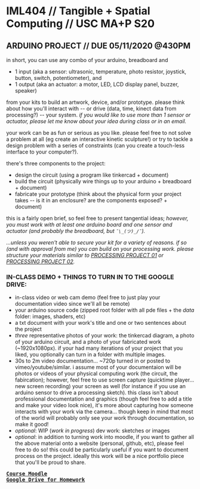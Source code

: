# IML404 // Tangible + Spatial Computing // USC MA+P S20   

## ARDUINO PROJECT // DUE 05/11/2020 @430PM
in short, you can use any combo of your arduino, breadboard and
- 1 input (aka a sensor: ultrasonic, temperature, photo resistor, joystick, button, switch, potentiometer), and 
- 1 output (aka an actuator: a motor, LED, LCD display panel, buzzer, speaker) 

from your kits to build an artwork, device, and/or prototype. please think about how you'll interact with -- or drive (data, time, kinect data from processing?) -- your system. _if you would like to use more than 1 sensor or actuator, please let me know about your idea during class or in an email._  

your work can be as fun or serious as you like. please feel free to not solve a problem at all (eg create an interactive kinetic sculpture!) or try to tackle a design problem  with a series of constraints (can you create a touch-less interface to your computer?). 

there's three components to the project: 
- design the circuit (using a program like tinkercad + document)
- build the circuit (physically wire things up to your arduino + breadboard + document) 
- fabricate your prototype (think about the physical form your project takes -- is it in an enclosure? are the components exposed? + document)

this is a fairly open brief, so feel free to present tangential ideas; *however, you must work with at least one arduino board and one sensor and actuator (and probably the breadboard, but `¯\_(ツ)_/¯`).*
     
*...unless you weren't able to secure your kit for a variety of reasons.  if so (and with approval from me) you can build on your processing work.  please structure your materials similar to [PROCESSING PROJECT 01](https://github.com/johnbcarpenter/USC_IML404/blob/master/notes_md/processing-project.md) or [PROCESSING PROJECT 02](https://github.com/johnbcarpenter/USC_IML404/blob/master/notes_md/processing-project2.md).*

### IN-CLASS DEMO + THINGS TO TURN IN TO THE GOOGLE DRIVE:
- in-class video or web cam demo (feel free to just play your documentation video since we'll all be remote)
- your arduino source code (zipped root folder with all pde files + the _data_ folder: images, shaders, etc)
- a txt document with your work's title and one or two sentences about the project 
- *three* representative photos of your work: the tinkercad diagram, a photo of your arduino circuit, and a photo of your fabricated work (~1920x1080px). if your had many iterations of your project that you liked, you optionally can turn in a folder with multiple images.
- 30s to 2m video documentation... ~720p turned in or posted to vimeo/youtube/similar. i assume most of your documentaion will be photos or videos of your physical computing work (the circuit, the fabircation); however, feel free to use screen capture (quicktime player... new screen recording) your screen as well (for instance if you use an arduino sensor to drive a processing sketch). this class isn't about professional documentation and graphics (though feel free to add a title and make your video look nice), it's more about capturing how someone interacts with your work via the camera... though keep in mind that most of the world will probably only see your work through documentation, so make it good! 
- _optional_: WIP (_work in progress_) dev work: sketches or images
- _optional_: in addition to turning work into moodle, if you want to gather all the above material onto a website (personal, github, etc), please feel free to do so! this could be particularly useful if you want to document process on the project. ideally this work will be a nice portfolio piece that you'll be proud to share.

<pre>
<b><a href="https://moodle.sca.usc.edu/course/view.php?id=105">Course Moodle</a><b>
<b><a href="https://drive.google.com/drive/u/1/folders/0AEx6eZWiSATLUk9PVA">Google Drive for Homework</a><b>
</pre>
